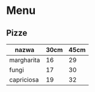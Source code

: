 # Menu

## Pizze
| nazwa | 30cm | 45cm |
|-|-|-|
| margharita | 16 | 29 |
| fungi | 17 | 30 |
|capriciosa | 19 | 32 |



